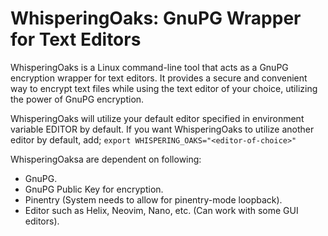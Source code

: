 # WhisperingOaks: GnuPG Wrapper for Text Editors

WhisperingOaks is a Linux command-line tool that acts as a GnuPG encryption
wrapper for text editors. It provides a secure and convenient way to encrypt
text files while using the text editor of your choice, utilizing the power of
GnuPG encryption.

WhisperingOaks will utilize your default editor specified in environment
variable EDITOR by default. If you want WhisperingOaks to utilize another editor
by default, add; `export WHISPERING_OAKS="<editor-of-choice>"`

WhisperingOaksa are dependent on following:
- GnuPG.
- GnuPG Public Key for encryption.
- Pinentry (System needs to allow for pinentry-mode loopback).
- Editor such as Helix, Neovim, Nano, etc. (Can work with some GUI editors).
